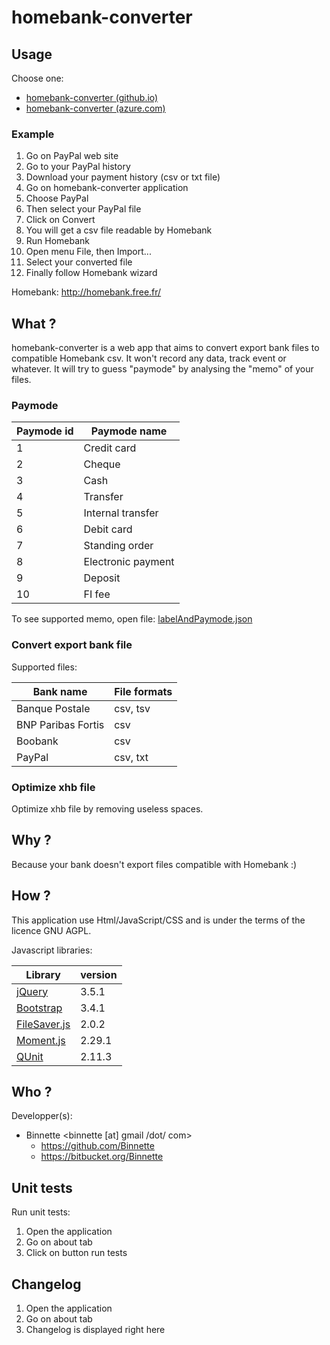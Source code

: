 # homebank-converter #

## Usage ##

Choose one:
* [homebank-converter (github.io)](http://binnette.github.io/homebank-converter/)
* [homebank-converter (azure.com)](http://binnette.westeurope.cloudapp.azure.com/hbc/)

### Example ###
1. Go on PayPal web site
2. Go to your PayPal history
3. Download your payment history (csv or txt file)
4. Go on homebank-converter application
5. Choose PayPal
6. Then select your PayPal file
7. Click on Convert
8. You will get a csv file readable by Homebank
9. Run Homebank
10. Open menu File, then Import...
11. Select your converted file
12. Finally follow Homebank wizard

Homebank: http://homebank.free.fr/

## What ? ##
homebank-converter is a web app that aims to convert export bank files to compatible Homebank csv.
It won't record any data, track event or whatever.
It will try to guess "paymode" by analysing the "memo" of your files.

### Paymode ###
| Paymode id | Paymode name       |
| ---------- | ------------------ |
| 1          | Credit card        |
| 2          | Cheque             |
| 3          | Cash               |
| 4          | Transfer           |
| 5          | Internal transfer  |
| 6          | Debit card         |
| 7          | Standing order     |
| 8          | Electronic payment |
| 9          | Deposit            |
| 10         | FI fee             |

To see supported memo, open file: [labelAndPaymode.json](/res/labelAndPaymode.json)

### Convert export bank file ###
Supported files:

| Bank name          | File formats |
| ------------------ | ------------ |
| Banque Postale     | csv, tsv     |
| BNP Paribas Fortis | csv          |
| Boobank            | csv          |
| PayPal             | csv, txt     |

### Optimize xhb file ###
Optimize xhb file by removing useless spaces.

## Why ? ##
Because your bank doesn't export files compatible with Homebank :)

## How ? ##
This application use Html/JavaScript/CSS and is under the terms of the licence GNU AGPL.

Javascript libraries:

| Library                                                  | version |
| -------------------------------------------------------- | ------- |
| [jQuery](https://jquery.com/)                            | 3.5.1   |
| [Bootstrap](http://getbootstrap.com/)                    | 3.4.1   |
| [FileSaver.js](https://github.com/eligrey/FileSaver.js/) | 2.0.2   |
| [Moment.js](http://momentjs.com/)                        | 2.29.1  |
| [QUnit](http://qunitjs.com/)                             | 2.11.3  |

## Who ? ##
Developper(s):

* Binnette <binnette [at] gmail /dot/ com>
  * https://github.com/Binnette
  * https://bitbucket.org/Binnette

## Unit tests ##
Run unit tests:

1. Open the application
2. Go on about tab
3. Click on button run tests

## Changelog ##
1. Open the application
2. Go on about tab
3. Changelog is displayed right here
